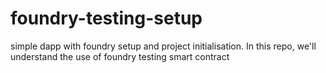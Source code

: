 # foundry-testing-setup
simple dapp with foundry setup and project initialisation. In this repo, we'll understand the use of foundry testing smart contract
